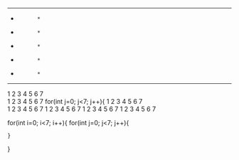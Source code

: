 * * * * * * *
*           *
*           *
*           *
*           *
*           *
* * * * * * *

1 2 3 4 5 6 7  
1 2 3 4 5 6 7   for(int j=0; j<7; j++){
1 2 3 4 5 6 7       
1 2 3 4 5 6 7
1 2 3 4 5 6 7
1 2 3 4 5 6 7
1 2 3 4 5 6 7

for(int i=0; i<7; i++){
    for(int j=0; j<7; j++){
    
    }
}